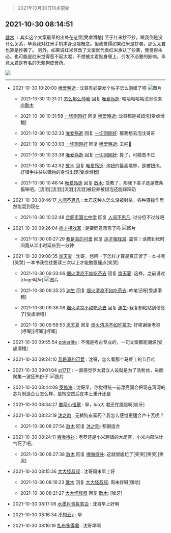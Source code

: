 > 2021年10月30日10点更新
<link rel="stylesheet" href="https://cdn.jsdelivr.net/gh/taotie6/sampleJSON@main/css/photo_show.css">
<meta name="referrer" content="no-referrer" />


 ## 2021-10-30 08:14:51 

 [㪚木](https://www.coolapk.com/feed/31061018?shareKey=YWJiZmVmMzMyMDU5NjE3Y2EzMzQ~) ：其实这个文案最早的出处在这里[受虐滑稽]
至于红米抄不抄，跟我倒是没什么关系，毕竟我对红米手机本身没啥概念。但我觉得如果红米是抄袭，那么太君也算是抄袭了。
另外，如果说红米修改了文案就代表红米承认了抄袭，我觉得未必。也可能是红米觉得惹不起太君，不想被太君贴身缠上，引发不必要的影响<!--break-->。毕竟太君是有名的无赖狗皮膏药。 

<div class="album">
<img class="img-item" src="https://image.coolapk.com/feed/2021/1030/08/1081091_6133aeb6_2890_4831@664x406.jpeg" />
</div>

 ------- 

- 2021-10-30 10:20:00 [唯爱殇逝](uid=1269726) : 沈哥有必要发个帖子怎么泡妞了吧 ![图片](https://image.coolapk.com/feed/2021/1030/10/1269726_f4ce16bc_0399_3692@1440x3200.jpeg)

    - 2021-10-30 10:31:21 [怎么那么帅我](uid=1421130) 回复 [唯爱殇逝](uid=1269726): 哈哈哈哈哈沈哥快来<a class="feed-link-uname" href="/u/㪚木">@㪚木</a> 

    - 2021-10-30 10:31:58 [一切刚刚好](uid=701389) 回复 [唯爱殇逝](uid=1269726): 沈哥都是被妞泡[受虐滑稽] 

    - 2021-10-30 10:32:33 [唯爱殇逝](uid=1269726) 回复 [一切刚刚好](uid=701389): 那我想去泡沈哥哥 

    - 2021-10-30 10:33:03 [一切刚刚好](uid=701389) 回复 [唯爱殇逝](uid=1269726): 去吧🤺 

    - 2021-10-30 10:33:38 [唯爱殇逝](uid=1269726) 回复 [一切刚刚好](uid=701389): 算了，可能击不过 

    - 2021-10-30 10:42:52 [㪚木](uid=1081091) 回复 [唯爱殇逝](uid=1269726): 泡妞的最高境界，是被妞泡。好猎手往往以猎物的身份出现[受虐滑稽] 

    - 2021-10-30 10:46:14 [唯爱殇逝](uid=1269726) 回复 [㪚木](uid=1081091): 受教了，那我下辈子还是做条猫咪吧。[流泪][流泪][流泪][流泪]被妞养被妞泡还能踩踩奶 

- 2021-10-30 08:46:17 [人间不思凡](uid=2080265) : 太君这种人怎么没被封杀，各种骚操作居然能混到现在 

    - 2021-10-30 10:32:48 [合肥市第七中学](uid=3597151) 回复 [人间不思凡](uid=2080265): 过分但不过线吧 

- 2021-10-30 09:26:04 [适才相戏耳](uid=2363272) : 是要同意弯弯了吗 ![图片](https://image.coolapk.com/feed/2021/1030/09/2363272_56aadd09_7163_2632@1080x2400.jpeg)

    - 2021-10-30 09:27:29 [我是真的可爱](uid=731138) 回复 [适才相戏耳](uid=2363272): 震惊！话费到账时间竟从半小时延长到一分钟 

- 2021-10-30 09:08:35 [岚天夏](uid=1974131) : 沈哥，想问一下怎样才算是真正读了一本书呢[笑哭]
一本书我往往要读三次以上才能勉强懂点[笑哭] 

    - 2021-10-30 09:33:06 [烟火清凉不如吃茶去](uid=4279524) 回复 [岚天夏](uid=1974131): 这样，之前说过[doge呵斥] ![图片](https://image.coolapk.com/feed/2021/1030/09/4279524_96fbd14b_7585_5369@1080x2376.jpeg)

    - 2021-10-30 09:35:25 [渊生](uid=1391253) 回复 [烟火清凉不如吃茶去](uid=4279524): 咋笔记呀[受虐滑稽] 

    - 2021-10-30 09:38:08 [烟火清凉不如吃茶去](uid=4279524) 回复 [渊生](uid=1391253): 我复制粘贴到便签了[受虐滑稽] 

    - 2021-10-30 09:58:53 [岚天夏](uid=1974131) 回复 [烟火清凉不如吃茶去](uid=4279524): 好呢谢谢老哥[哼唧][哼唧][哼唧] 

- 2021-10-30 09:55:54 [pokerlife](uid=575409) : 不愧是考古专业的，一句文案都能溯源[受虐滑稽] 

- 2021-10-30 09:24:10 [我是真的可爱](uid=731138) : 沈哥，怎么看那个马督工的节目哇 

- 2021-10-30 09:01:04 [st1717](uid=1303467) : 一直感觉罗太君立人设就是为了洗粉丝，进而聚集一波狂热份子 ![图片](https://image.coolapk.com/feed/2021/1025/09/4519445_2beb2466_6990_6844@300x201.gif)

- 2021-10-30 08:44:08 [罗修海](uid=3774701) : 沈哥早，你觉得统一前漂亮国会把现在湾湾的芯片制造企业怎么样，是掏空然后在本土重开还是 

- 2021-10-30 08:34:27 [蠢萌小怪獸](uid=2786281) : 早，luo大.君还在跳脸啊[呲牙] 

- 2021-10-30 08:23:19 [沐之昀](uid=3761939) : 无赖狗皮膏药？我怎么感觉更适合卢十瓦呢？ 

    - 2021-10-30 08:27:54 [㪚木](uid=1081091) 回复 [沐之昀](uid=3761939): 都很适合 

- 2021-10-30 08:24:11 [嗷嗷待补](uid=2417592) : 老罗还是小米聘请的大局官，小米内部估计气死了吧。 

    - 2021-10-30 08:27:38 [㪚木](uid=1081091) 回复 [嗷嗷待补](uid=2417592): 这就很尴尬了[笑哭][笑哭][笑哭] 

- 2021-10-30 08:15:36 [大大怪叔叔](uid=956235) : 沈哥周末早上好 

    - 2021-10-30 08:16:23 [㪚木](uid=1081091) 回复 [大大怪叔叔](uid=956235): 周末好呀[嘿哈] 

    - 2021-10-30 08:21:27 [大大怪叔叔](uid=956235) 回复 [㪚木](uid=1081091): [呲牙] 

- 2021-10-30 08:17:06 [水墨丹青执笔白](uid=3060746) : 沈哥早上好啊 

- 2021-10-30 08:16:34 [不知云z](uid=5657858) : 早 

- 2021-10-30 08:16:19 [扎布多得嘞](uid=1778156) : 沈哥早啊 

